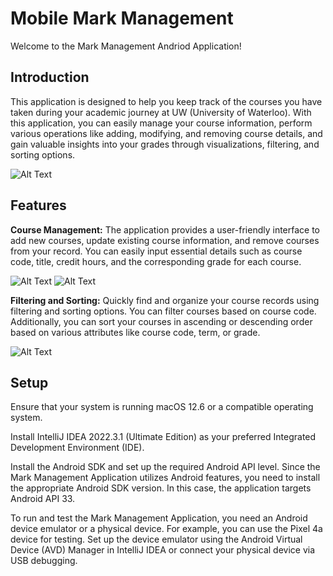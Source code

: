 # Mobile Mark Management
Welcome to the Mark Management Andriod Application!          

## Introduction
This application is designed to help you keep track of the courses you have taken during your academic journey at UW (University of Waterloo). With this application, you can easily manage your course information, perform various operations like adding, modifying, and removing course details, and gain valuable insights into your grades through visualizations, filtering, and sorting options.

![Alt Text](list.png)

## Features
**Course Management:** The application provides a user-friendly interface to add new courses, update existing course information, and remove courses from your record. You can easily input essential details such as course code, title, credit hours, and the corresponding grade for each course.

![Alt Text](add.png)
![Alt Text](update.png)

**Filtering and Sorting:** Quickly find and organize your course records using filtering and sorting options. You can filter courses based on course code. Additionally, you can sort your courses in ascending or descending order based on various attributes like course code, term, or grade.

![Alt Text](filter&sort.png)

## Setup
Ensure that your system is running macOS 12.6 or a compatible operating system.

Install IntelliJ IDEA 2022.3.1 (Ultimate Edition) as your preferred Integrated Development Environment (IDE).

Install the Android SDK and set up the required Android API level.  Since the Mark Management Application utilizes Android features, you need to install the appropriate Android SDK version.  In this case, the application targets Android API 33.

To run and test the Mark Management Application, you need an Android device emulator or a physical device.  For example, you can use the Pixel 4a device for testing.  Set up the device emulator using the Android Virtual Device (AVD) Manager in IntelliJ IDEA or connect your physical device via USB debugging.
